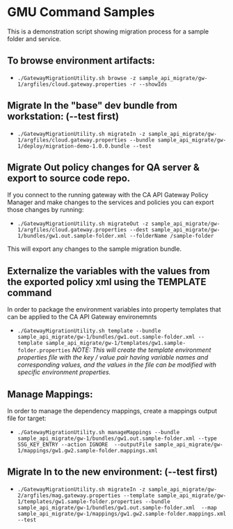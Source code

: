 # GMU Command Samples 
This is a demonstration script showing migration process for a sample folder and service.

## To browse environment artifacts:

   * `./GatewayMigrationUtility.sh browse -z sample_api_migrate/gw-1/argfiles/cloud.gateway.properties -r --showIds`

## Migrate In the "base" dev bundle from workstation: (--test first)

   * `./GatewayMigrationUtility.sh migrateIn -z sample_api_migrate/gw-1/argfiles/cloud.gateway.properties --bundle sample_api_migrate/gw-1/deploy/migration-demo-1.0.0.bundle --test`

## Migrate Out policy changes for QA server & export to source code repo.
If you connect to the running gateway with the CA API Gateway Policy Manager and make changes to the services and policies you can export those changes by running:

   * `./GatewayMigrationUtility.sh migrateOut -z sample_api_migrate/gw-1/argfiles/cloud.gateway.properties --dest sample_api_migrate/gw-1/bundles/gw1.out.sample-folder.xml --folderName /sample-folder`

This will export any changes to the sample migration bundle. 

## Externalize the variables with the values from the exported policy xml using the TEMPLATE command
In order to package the environment variables into property templates that can be applied to the CA API Gateway environemnts

   * `./GatewayMigrationUtility.sh template --bundle sample_api_migrate/gw-1/bundles/gw1.out.sample-folder.xml --template sample_api_migrate/gw-1/templates/gw1.sample-folder.properties`
*NOTE: This will create the template environment properties file with the key / value pair having variable names and corresponding values, and the values in the file can be modified with specific environment properties.*

## Manage Mappings:
In order to manage the dependency mappings, create a mappings output file for target:

   * `./GatewayMigrationUtility.sh manageMappings --bundle sample_api_migrate/gw-1/bundles/gw1.out.sample-folder.xml --type SSG_KEY_ENTRY --action IGNORE  --outputFile sample_api_migrate/gw-1/mappings/gw1.gw2.sample-folder.mappings.xml`

## Migrate In to the new environment: (--test first)

   * `./GatewayMigrationUtility.sh migrateIn -z sample_api_migrate/gw-2/argfiles/mag.gateway.properties --template sample_api_migrate/gw-1/templates/gw1.sample-folder.properties --bundle sample_api_migrate/gw-1/bundles/gw1.out.sample-folder.xml  --map sample_api_migrate/gw-1/mappings/gw1.gw2.sample-folder.mappings.xml --test`

